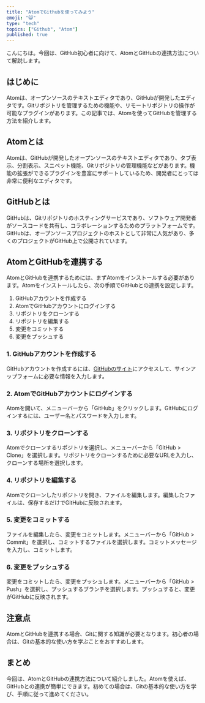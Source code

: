 ```yaml
---
title: "AtomでGithubを使ってみよう"
emoji: "😺"
type: "tech"
topics: ["Github", "Atom"]
published: true
---
```


こんにちは。今回は、GitHub初心者に向けて、AtomとGitHubの連携方法について解説します。

## はじめに

Atomは、オープンソースのテキストエディタであり、GitHubが開発したエディタです。Gitリポジトリを管理するための機能や、リモートリポジトリの操作が可能なプラグインがあります。この記事では、Atomを使ってGitHubを管理する方法を紹介します。

## Atomとは

Atomは、GitHubが開発したオープンソースのテキストエディタであり、タブ表示、分割表示、スニペット機能、Gitリポジトリの管理機能などがあります。機能の拡張ができるプラグインを豊富にサポートしているため、開発者にとっては非常に便利なエディタです。

## GitHubとは

GitHubは、Gitリポジトリのホスティングサービスであり、ソフトウェア開発者がソースコードを共有し、コラボレーションするためのプラットフォームです。GitHubは、オープンソースプロジェクトのホストとして非常に人気があり、多くのプロジェクトがGitHub上で公開されています。

## AtomとGitHubを連携する

AtomとGitHubを連携するためには、まずAtomをインストールする必要があります。Atomをインストールしたら、次の手順でGitHubとの連携を設定します。

1. GitHubアカウントを作成する
2. AtomでGitHubアカウントにログインする
3. リポジトリをクローンする
4. リポジトリを編集する
5. 変更をコミットする
6. 変更をプッシュする

### 1. GitHubアカウントを作成する

GitHubアカウントを作成するには、[GitHubのサイト](https://github.com/)にアクセスして、サインアップフォームに必要な情報を入力します。

### 2. AtomでGitHubアカウントにログインする

Atomを開いて、メニューバーから「GitHub」をクリックします。GitHubにログインするには、ユーザー名とパスワードを入力します。

### 3. リポジトリをクローンする

Atomでクローンするリポジトリを選択し、メニューバーから「GitHub > Clone」を選択します。リポジトリをクローンするために必要なURLを入力し、クローンする場所を選択します。

### 4. リポジトリを編集する

Atomでクローンしたリポジトリを開き、ファイルを編集します。編集したファイルは、保存するだけでGitHubに反映されます。

### 5. 変更をコミットする

ファイルを編集したら、変更をコミットします。メニューバーから「GitHub > Commit」を選択し、コミットするファイルを選択します。コミットメッセージを入力し、コミットします。

### 6. 変更をプッシュする

変更をコミットしたら、変更をプッシュします。メニューバーから「GitHub > Push」を選択し、プッシュするブランチを選択します。プッシュすると、変更がGitHubに反映されます。

## 注意点

AtomとGitHubを連携する場合、Gitに関する知識が必要となります。初心者の場合は、Gitの基本的な使い方を学ぶことをおすすめします。

## まとめ

今回は、AtomとGitHubの連携方法について紹介しました。Atomを使えば、GitHubとの連携が簡単にできます。初めての場合は、Gitの基本的な使い方を学び、手順に従って進めてください。
